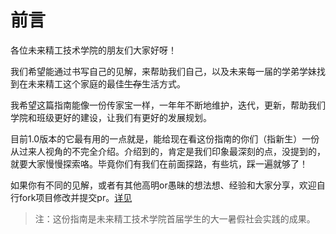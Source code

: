 # 前言
各位未来精工技术学院的朋友们大家好呀！

我们希望能通过书写自己的见解，来帮助我们自己，以及未来每一届的学弟学妹找到在未来精工这个家庭的最佳~~生存~~生活方式。

我希望这篇指南能像一份传家宝一样，一年年不断地维护，迭代，更新，帮助我们学院和班级更好的建设，让我们有更好的发展规划。

目前1.0版本的它最有用的一点就是，能给现在看这份指南的你们（指新生）一份从过来人视角的不完全介绍。介绍到的，肯定是我们印象最深刻的点，没提到的，就要大家慢慢探索咯。毕竟你们有我们在前面探路，有些坑，踩一遍就够了！

如果你有不同的见解，或者有其他高明or愚昧的想法想、经验和大家分享，欢迎自行fork项目修改并提交pr。[详见]()
>注：这份指南是未来精工技术学院首届学生的大一暑假社会实践的成果。
